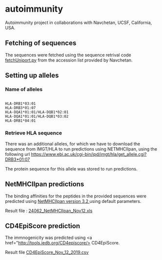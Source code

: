 # autoimmunity
Autoimmunity project in collaborations with Navchetan, UCSF, California, USA. 

## Fetching of sequences 
The sequences were fetched using the sequence retrival code <a href="fetchUniport.py">fetchUniport.py</a> from the accession list provided by Navchetan. 

## Setting up alleles 

### Name of alleles

```console
  
HLA-DRB1*03:01
HLA-DRB3*01:07
HLA-DQA1*01:01/HLA-DQB1*02:01	
HLA-DQA1*01:01/HLA-DQB1*03:02
HLA-DRB1*04:01
```

### Retrieve HLA sequence 
There was an additional alleles, for which we have to download the sequence from IMGT/HLA to run predictions using NETMHCIIpan, using the following url <a href="https://www.ebi.ac.uk/cgi-bin/ipd/imgt/hla/get_allele.cgi?DRB3*01:07"> https://www.ebi.ac.uk/cgi-bin/ipd/imgt/hla/get_allele.cgi?DRB3*01:07</a>

The protein sequence for this allele was stored to run predictions. 

## NetMHCIIpan predictions
The binding affinities for the peptides in the provided sequences were predicted using <a href="http://www.cbs.dtu.dk/services/NetMHCIIpan/"> NetMHCIIpan version 3.2 </a> using default parameters. 

Result file : <a href="24062_NetMHCIIpan_Nov12.xls"> 24062_NetMHCIIpan_Nov12.xls </a>

## CD4EpiScore prediction 
The immnogenicity was predicted using <a href="http://tools.iedb.org/CD4episcore/> CD4EpiScore</a>. 
  
Result file <a href="CD4EpiScore_Nov_12_2019.csv"> CD4EpiScore_Nov_12_2019.csv</a>


